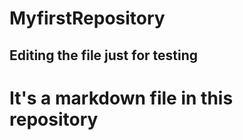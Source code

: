 # MyfirstRepository

## Editing the file just for testing

# It's a markdown file in this repository

